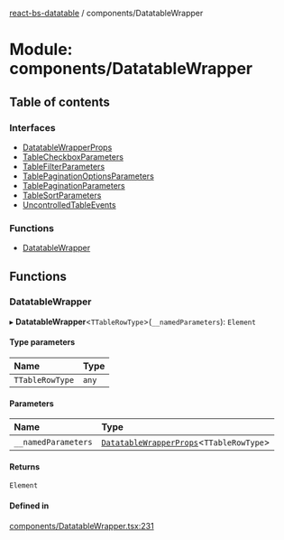 [react-bs-datatable](../README.md) / components/DatatableWrapper

# Module: components/DatatableWrapper

## Table of contents

### Interfaces

- [DatatableWrapperProps](../interfaces/components_DatatableWrapper.DatatableWrapperProps.md)
- [TableCheckboxParameters](../interfaces/components_DatatableWrapper.TableCheckboxParameters.md)
- [TableFilterParameters](../interfaces/components_DatatableWrapper.TableFilterParameters.md)
- [TablePaginationOptionsParameters](../interfaces/components_DatatableWrapper.TablePaginationOptionsParameters.md)
- [TablePaginationParameters](../interfaces/components_DatatableWrapper.TablePaginationParameters.md)
- [TableSortParameters](../interfaces/components_DatatableWrapper.TableSortParameters.md)
- [UncontrolledTableEvents](../interfaces/components_DatatableWrapper.UncontrolledTableEvents.md)

### Functions

- [DatatableWrapper](components_DatatableWrapper.md#datatablewrapper)

## Functions

### DatatableWrapper

▸ **DatatableWrapper**<`TTableRowType`\>(`__namedParameters`): `Element`

#### Type parameters

| Name | Type |
| :------ | :------ |
| `TTableRowType` | `any` |

#### Parameters

| Name | Type |
| :------ | :------ |
| `__namedParameters` | [`DatatableWrapperProps`](../interfaces/components_DatatableWrapper.DatatableWrapperProps.md)<`TTableRowType`\> |

#### Returns

`Element`

#### Defined in

[components/DatatableWrapper.tsx:231](https://github.com/imballinst/react-bs-datatable/blob/a980185/src/components/DatatableWrapper.tsx#L231)
